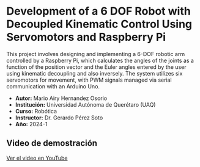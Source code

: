 # Development of a 6 DOF Robot with Decoupled Kinematic Control Using Servomotors and Raspberry Pi
This project involves designing and implementing a 6-DOF robotic arm controlled by a Raspberry Pi, which calculates the angles of the joints as a function of the position vector and the Euler angles entered by the user using kinematic decoupling and also inversely. The system utilizes six servomotors for movement, with PWM signals managed via serial communication with an Arduino Uno.

- **Autor:** Mario Airy Hernandez Osorio
- **Institución:** Universidad Autónoma de Querétaro (UAQ)
- **Curso:** Robótica
- **Instructor:** Dr. Gerardo Pérez Soto
- **Año:** 2024-1

  
## Video de demostración

[Ver el video en YouTube](https://youtu.be/IZDzBegQsG4)
